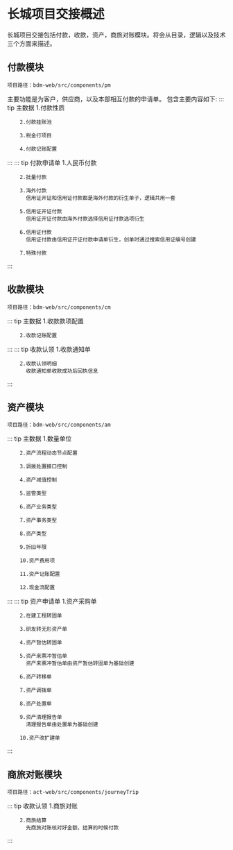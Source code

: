# 长城项目交接概述

长城项目交接包括付款，收款，资产，商旅对账模块。将会从目录，逻辑以及技术三个方面来描述。

## 付款模块
`项目路径：bdm-web/src/components/pm`

  主要功能是为客户，供应商，以及本部相互付款的申请单。
  包含主要内容如下:
  ::: tip 主数据
        1.付款性质
      
        2.付款挂账池
      
        3.税金行项目 
      
        4.付款记账配置
  
  :::
  ::: tip 付款申请单
        1.人民币付款
        
        2.批量付款
        
        3.海外付款 
          信用证开证和信用证付款都是海外付款的衍生单子，逻辑共用一套
          
        5.信用证开证付款
          信用证开证付款由海外付款选择信用证付款选项衍生
        
        6.信用证付款
          信用证付款由信用证开证付款申请单衍生，创单时通过搜索信用证编号创建
        
        7.特殊付款
  :::
 
## 收款模块   
`项目路径：bdm-web/src/components/cm`

  ::: tip 主数据
        1.收款款项配置
      
        2.收款记账配置
      
  :::
  ::: tip 收款认领
        1.收款通知单
        
        2.收款认领明细
          收款通知单收款成功后回执信息
  :::
 
## 资产模块   
`项目路径：bdm-web/src/components/am`

 ::: tip 主数据
        1.数量单位
      
        2.资产流程动态节点配置
        
        3.调拨处置接口控制
      
        4.资产减值控制
        
        5.监管类型
      
        6.资产业务类型
        
        7.资产事务类型
      
        8.资产类型
        
        9.折旧年限
        
        10.资产费用项
      
        11.资产记账配置
        
        12.现金流配置
      
  :::
  ::: tip 资产申请单
        1.资产采购单
        
        2.在建工程转固单
        
        3.研发转无形资产单
        
        4.资产暂估转固单
        
        5.资产来票冲暂估单
          资产来票冲暂估单由资产暂估转固单为基础创建
        
        6.资产转移单
        
        7.资产调拨单
        
        8.资产处置单
        
        9.资产清理报告单
          清理报告单由处置单为基础创建
        
        10.资产改扩建单
        
  :::
## 商旅对账模块  
`项目路径：act-web/src/components/journeyTrip`

  ::: tip 收款认领
        1.商旅对账
        
        2.商旅结算
          先商旅对账核对好金额，结算的时候付款
  :::

